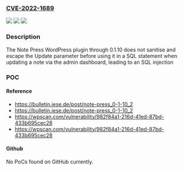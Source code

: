 ### [CVE-2022-1689](https://cve.mitre.org/cgi-bin/cvename.cgi?name=CVE-2022-1689)
![](https://img.shields.io/static/v1?label=Product&message=Note%20Press&color=blue)
![](https://img.shields.io/static/v1?label=Version&message=0.1.10%3C%3D%200.1.10%20&color=brighgreen)
![](https://img.shields.io/static/v1?label=Vulnerability&message=CWE-89%20SQL%20Injection&color=brighgreen)

### Description

The Note Press WordPress plugin through 0.1.10 does not sanitise and escape the Update parameter before using it in a SQL statement when updating a note via the admin dashboard, leading to an SQL injection

### POC

#### Reference
- https://bulletin.iese.de/post/note-press_0-1-10_2
- https://bulletin.iese.de/post/note-press_0-1-10_2
- https://wpscan.com/vulnerability/982f84a1-216d-41ed-87bd-433b695cec28
- https://wpscan.com/vulnerability/982f84a1-216d-41ed-87bd-433b695cec28

#### Github
No PoCs found on GitHub currently.

